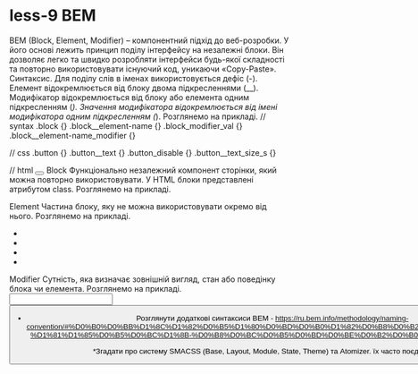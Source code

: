 # less-9 BEM
BEM (Block, Element, Modifier) – компонентний підхід до веб-розробки.
У його основі лежить принцип поділу інтерфейсу на незалежні блоки. Він дозволяє легко та швидко розробляти інтерфейси будь-якої складності та повторно використовувати існуючий код, уникаючи «Copy-Paste».
Синтаксис.
Для поділу слів в іменах використовується дефіс (-).
Елемент відокремлюється від блоку двома підкресленнями (__).
Модифікатор відокремлюється від блоку або елемента одним підкресленням (_).
Значення модифікатора відокремлюється від імені модифікатора одним підкресленням (_).
Розглянемо на прикладі.
// syntax
.block {}
.block__element-name {}
.block_modifier_val {}
.block__element-name_modifier {}

// css
.button {}
.button__text {}
.button_disable {}
.button__text_size_s {}

// html
<button class="button button_disable">
    <span class="button__text button__text_size_s">
    </span>
</button>
Block
Функціонально незалежний компонент сторінки, який можна повторно використовувати. У HTML блоки представлені атрибутом class.
Розглянемо на прикладі.
<div class="logo">
</div>

<nav class="main-nav>
</nav>

<div class="phone">
</div>
Element
Частина блоку, яку не можна використовувати окремо від нього.
Розглянемо на прикладі.
<div class="logo">
    <a class="logo__link">
        <img class="logo__img">
    </a>
</div>

<nav class="main-nav">
    <ul class="main-nav__list">
        <li class="main-nav__item"><li>
        <li class="main-nav__item"><li>
    </ul>
</nav>

<div class="phone">
    <span class="phone__icon"></span>
    <span class="phone__number"></span>
</div>
Modifier
Сутність, яка визначає зовнішній вигляд, стан або поведінку блока чи елемента.
Розглянемо на прикладі.
<form class="login-form login-form_invalid">
    <input class="login-form__input">
    <button class="button login-form__submit">
</form>

* Розглянути додаткові синтаксиси BEM - https://ru.bem.info/methodology/naming-convention/#%D0%B0%D0%BB%D1%8C%D1%82%D0%B5%D1%80%D0%BD%D0%B0%D1%82%D0%B8%D0%B2%D0%BD%D1%8B%D0%B5-%D1%81%D1%85%D0%B5%D0%BC%D1%8B-%D0%B8%D0%BC%D0%B5%D0%BD%D0%BE%D0%B2%D0%B0%D0%BD%D0%B8%D1%8F

*Згадати про систему SMACSS (Base, Layout, Module, State, Theme) та Atomizer.
їх часто поєднують
